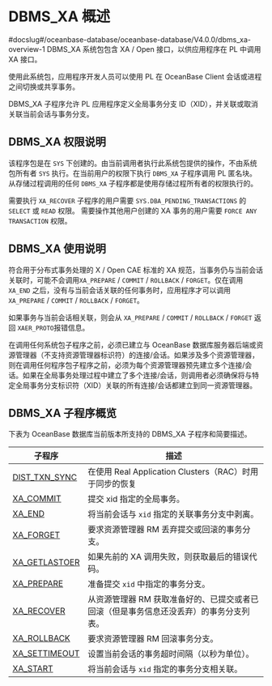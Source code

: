 DBMS_XA 概述 
===============================
#docslug#/oceanbase-database/oceanbase-database/V4.0.0/dbms_xa-overview-1
DBMS_XA 系统包包含 XA / Open 接口，以供应用程序在 PL 中调用 XA 接口。

使用此系统包，应用程序开发人员可以使用 PL 在 OceanBase Client 会话或进程之间切换或共享事务。

DBMS_XA 子程序允许 PL 应用程序定义全局事务分支 ID（XID），并关联或取消关联当前会话与事务分支。

DBMS_XA 权限说明
---------------------------------

该程序包是在 `SYS` 下创建的。由当前调用者执行此系统包提供的操作，不由系统包所有者 `SYS` 执行。在当前用户的权限下执行 `DBMS_XA` 子程序调用 PL 匿名块。从存储过程调用的任何 `DBMS_XA` 子程序都是使用存储过程所有者的权限执行的。

需要执行 `XA_RECOVER` 子程序的用户需要 `SYS.DBA_PENDING_TRANSACTIONS` 的 `SELECT` 或 `READ` 权限。
需要操作其他用户创建的 XA 事务的用户需要 `FORCE ANY TRANSACTION` 权限。

DBMS_XA 使用说明 
---------------------------------

符合用于分布式事务处理的 X / Open CAE 标准的 XA 规范，当事务仍与当前会话关联时，可能不会调用`XA_PREPARE` / `COMMIT` / `ROLLBACK` / `FORGET`。仅在调用 `XA_END` 之后，没有与当前会话关联的任何事务时，应用程序才可以调用 `XA_PREPARE` / `COMMIT` / `ROLLBACK` / `FORGET`。

如果事务与当前会话相关联，则会从 `XA_PREPARE` / `COMMIT` / `ROLLBACK` / `FORGET` 返回 `XAER_PROTO`报错信息。

在调用任何系统包子程序之前，必须已建立与 OceanBase 数据库服务器后端或资源管理器（不支持资源管理器标识符）的连接/会话。如果涉及多个资源管理器，则在调用任何程序包子程序之前，必须为每个资源管理器预先建立多个连接/会话。如果在全局事务处理过程中建立了多个连接/会话，则调用者必须确保将与特定全局事务分支标识符（XID）关联的所有连接/会话都建立到同一资源管理器。

DBMS_XA 子程序概览 
----------------------

下表为 OceanBase 数据库当前版本所支持的 DBMS_XA 子程序和简要描述。


|                           **子程序**                            |                    **描述**                     |
|--------------------------------------------------------------|-----------------------------------------------|
| [DIST_TXN_SYNC](../19.DBMS_XA/4.DIST_TXN_SYNC.md) | 在使用 Real Application Clusters（RAC）时用于同步的恢复    |
| [XA_COMMIT](../19.DBMS_XA/5.XA_COMMIT.md)     | 提交 xid 指定的全局事务。                               |
| [XA_END](../19.DBMS_XA/6.XA_END.md)        | 将当前会话与 `xid` 指定的关联事务分支中剥离。                    |
| [XA_FORGET](../19.DBMS_XA/7.XA_FORGET.md)     | 要求资源管理器 RM 丢弃提交或回滚的事务分支。                      |
| [XA_GETLASTOER](../19.DBMS_XA/8.XA_GETLASTOER.md) | 如果先前的 XA 调用失败，则获取最后的错误代码。                     |
| [XA_PREPARE](../19.DBMS_XA/9.XA_PREPARE.md)    | 准备提交 `xid` 中指定的事务分支。                          |
| [XA_RECOVER](../19.DBMS_XA/10.XA_RECOVER.md)    | 从资源管理器 RM 获取准备好的、已提交或者已回滚（但是事务信息还没丢弃）的事务分支列表。 |
| [XA_ROLLBACK](../19.DBMS_XA/11.XA_ROLLBACK.md)   | 要求资源管理器 RM 回滚事务分支。                            |
| [XA_SETTIMEOUT](../19.DBMS_XA/12.XA_SETTIMEOUT.md) | 设置当前会话的事务超时间隔（以秒为单位）。                         |
| [XA_START](../19.DBMS_XA/13.XA_START.md)      | 将当前会话与 `xid` 指定的事务分支相关联。                      |


